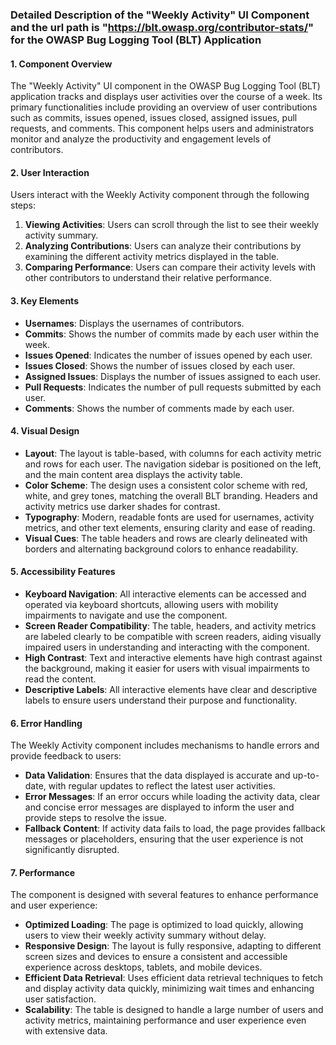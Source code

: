 ### Detailed Description of the "Weekly Activity" UI Component and the url path is "https://blt.owasp.org/contributor-stats/" for the OWASP Bug Logging Tool (BLT) Application

#### 1. Component Overview
The "Weekly Activity" UI component in the OWASP Bug Logging Tool (BLT) application tracks and displays user activities over the course of a week. Its primary functionalities include providing an overview of user contributions such as commits, issues opened, issues closed, assigned issues, pull requests, and comments. This component helps users and administrators monitor and analyze the productivity and engagement levels of contributors.

#### 2. User Interaction
Users interact with the Weekly Activity component through the following steps:
1. **Viewing Activities**: Users can scroll through the list to see their weekly activity summary.
2. **Analyzing Contributions**: Users can analyze their contributions by examining the different activity metrics displayed in the table.
3. **Comparing Performance**: Users can compare their activity levels with other contributors to understand their relative performance.

#### 3. Key Elements
- **Usernames**: Displays the usernames of contributors.
- **Commits**: Shows the number of commits made by each user within the week.
- **Issues Opened**: Indicates the number of issues opened by each user.
- **Issues Closed**: Shows the number of issues closed by each user.
- **Assigned Issues**: Displays the number of issues assigned to each user.
- **Pull Requests**: Indicates the number of pull requests submitted by each user.
- **Comments**: Shows the number of comments made by each user.

#### 4. Visual Design
- **Layout**: The layout is table-based, with columns for each activity metric and rows for each user. The navigation sidebar is positioned on the left, and the main content area displays the activity table.
- **Color Scheme**: The design uses a consistent color scheme with red, white, and grey tones, matching the overall BLT branding. Headers and activity metrics use darker shades for contrast.
- **Typography**: Modern, readable fonts are used for usernames, activity metrics, and other text elements, ensuring clarity and ease of reading.
- **Visual Cues**: The table headers and rows are clearly delineated with borders and alternating background colors to enhance readability.

#### 5. Accessibility Features
- **Keyboard Navigation**: All interactive elements can be accessed and operated via keyboard shortcuts, allowing users with mobility impairments to navigate and use the component.
- **Screen Reader Compatibility**: The table, headers, and activity metrics are labeled clearly to be compatible with screen readers, aiding visually impaired users in understanding and interacting with the component.
- **High Contrast**: Text and interactive elements have high contrast against the background, making it easier for users with visual impairments to read the content.
- **Descriptive Labels**: All interactive elements have clear and descriptive labels to ensure users understand their purpose and functionality.

#### 6. Error Handling
The Weekly Activity component includes mechanisms to handle errors and provide feedback to users:
- **Data Validation**: Ensures that the data displayed is accurate and up-to-date, with regular updates to reflect the latest user activities.
- **Error Messages**: If an error occurs while loading the activity data, clear and concise error messages are displayed to inform the user and provide steps to resolve the issue.
- **Fallback Content**: If activity data fails to load, the page provides fallback messages or placeholders, ensuring that the user experience is not significantly disrupted.

#### 7. Performance
The component is designed with several features to enhance performance and user experience:
- **Optimized Loading**: The page is optimized to load quickly, allowing users to view their weekly activity summary without delay.
- **Responsive Design**: The layout is fully responsive, adapting to different screen sizes and devices to ensure a consistent and accessible experience across desktops, tablets, and mobile devices.
- **Efficient Data Retrieval**: Uses efficient data retrieval techniques to fetch and display activity data quickly, minimizing wait times and enhancing user satisfaction.
- **Scalability**: The table is designed to handle a large number of users and activity metrics, maintaining performance and user experience even with extensive data.